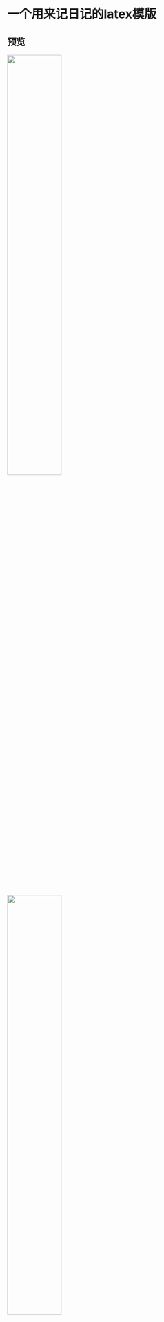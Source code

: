 # 一个用来记日记的latex模版
## 预览
<img style="margin:auto" src="img/sc_页面_1.png" width="50%">
<img src="img/sc_页面_2.png" width="50%">
<img src="img/sc_页面_3.png" width="50%">
<img src="img/sc_页面_4.png" width="50%">
<img src="img/sc_页面_5.png" width="50%">
<img src="img/sc_页面_6.png" width="50%">

